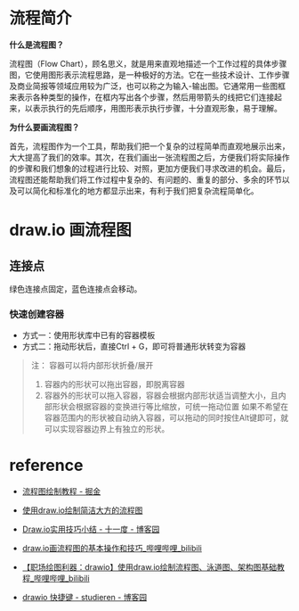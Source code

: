 # 流程简介

**什么是流程图？**

流程图（Flow Chart），顾名思义，就是用来直观地描述一个工作过程的具体步骤图，它使用图形表示流程思路，是一种极好的方法。它在一些技术设计、工作步骤及商业简报等领域应用较为广泛，也可以称之为输入-输出图。它通常用一些图框来表示各种类型的操作，在框内写出各个步骤，然后用带箭头的线把它们连接起来，以表示执行的先后顺序，用图形表示执行步骤，十分直观形象，易于理解。

**为什么要画流程图？**

首先，流程图作为一个工具，帮助我们把一个复杂的过程简单而直观地展示出来，大大提高了我们的效率。其次，在我们画出一张流程图之后，方便我们将实际操作的步骤和我们想象的过程进行比较、对照，更加方便我们寻求改进的机会。最后，流程图还能帮助我们将工作过程中复杂的、有问题的、重复的部分、多余的环节以及可以简化和标准化的地方都显示出来，有利于我们把复杂流程简单化。



# draw.io 画流程图

## 连接点

绿色连接点固定，蓝色连接点会移动。

### 快速创建容器

- 方式一：使用形状库中已有的容器模板
- 方式二：拖动形状后，直接Ctrl + G，即可将普通形状转变为容器

> 注：
> 容器可以将内部形状折叠/展开
>
> 1. 容器内的形状可以拖出容器，即脱离容器
> 2. 容器外的形状可以拖入容器，容器会根据内部形状适当调整大小，且内部形状会根据容器的变换进行等比缩放，可统一拖动位置
>    如果不希望在容器范围内的形状被自动纳入容器，可以拖动的同时按住Alt键即可，就可以实现容器边界上有独立的形状。



# reference



- [流程图绘制教程 - 掘金](https://juejin.cn/post/6847902218360881165?searchId=20230827162800AEFC9E386A03F6FC7D90)
- [使用draw.io绘制简洁大方的流程图](https://mp.weixin.qq.com/s/dgBY3LYLLmNL7brOm1dgQQ)

- [Draw.io实用技巧小结 - 十一度 - 博客园](https://www.cnblogs.com/11sgXL/p/16745654.html)
- [draw.io画流程图的基本操作和技巧_哔哩哔哩_bilibili](https://www.bilibili.com/video/av287850911/?vd_source=5af50baf3eb207941f798ebc66530c96)
- [【职场绘图利器：drawio】使用draw.io绘制流程图、泳道图、架构图基础教程_哔哩哔哩_bilibili](https://www.bilibili.com/video/BV1i24y1C7fU/?spm_id_from=333.337.search-card.all.click&vd_source=5af50baf3eb207941f798ebc66530c96)

- [drawio 快捷键 - studieren - 博客园](https://www.cnblogs.com/lauff/p/16301552.html)



